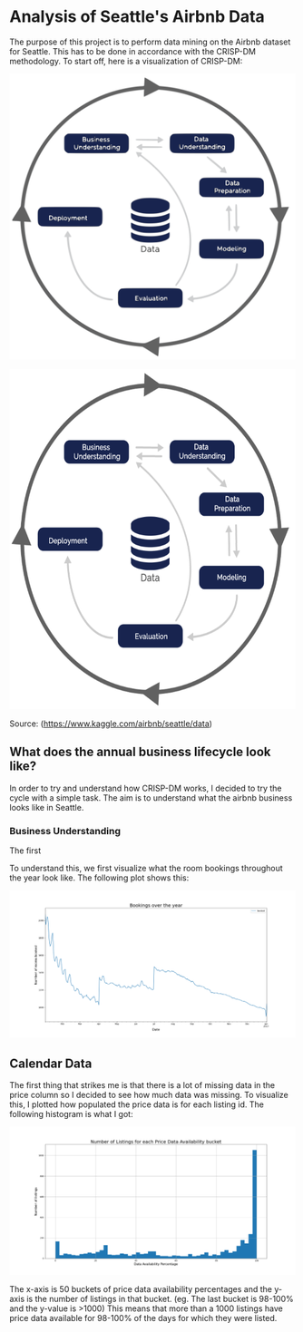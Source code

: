 # Analysis of Seattle's Airbnb Data
The purpose of this project is to perform data mining on the Airbnb dataset for Seattle. This
has to be done in accordance with the CRISP-DM methodology. To start off, here is a visualization of 
CRISP-DM:

![](./viz/CRISP-DM.svg)

<p align="center">
  <img src="/viz/CRISP-DM.png" width="600" height="600">
</p>

Source: (https://www.kaggle.com/airbnb/seattle/data)



## What does the annual business lifecycle look like?
In order to try and understand how CRISP-DM works, I decided to try the cycle with a simple task. The aim
is to understand what the airbnb business looks like in Seattle.

### Business Understanding
The first

To understand this, we first visualize what the room bookings throughout the year look like.
The following plot shows this:

![Airbnb](./viz/BookingsOverYear.png)




## Calendar Data
The first thing that strikes me is that there is a lot of missing data in the price column so I decided
to see how much data was missing. To visualize this, I plotted how populated the price data is for each
listing id. The following histogram is what I got:

![Airbnb](./viz/PriceDataAvailabilityHistogram.png)

The x-axis is 50 buckets of price data availability percentages and the y-axis is the number
of listings in that bucket. (eg. The last bucket is 98-100% and the y-value is >1000) This means
that more than a 1000 listings have price data available for 98-100% of the days for which they were listed.